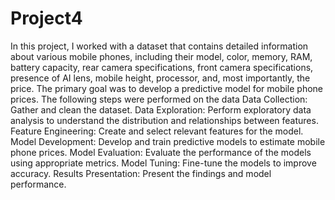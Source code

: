 # Project4
In this project, I worked with a dataset that contains detailed information about various mobile phones, including their model, color, memory, RAM, battery capacity, rear camera specifications, front camera specifications, presence of AI lens, mobile height, processor, and, most importantly, the price. The primary goal was to develop a predictive model for mobile phone prices.
The following steps were performed on the data
Data Collection: Gather and clean the dataset.
Data Exploration: Perform exploratory data analysis to understand the distribution and relationships between features.
Feature Engineering: Create and select relevant features for the model.
Model Development: Develop and train predictive models to estimate mobile phone prices.
Model Evaluation: Evaluate the performance of the models using appropriate metrics.
Model Tuning: Fine-tune the models to improve accuracy.
Results Presentation: Present the findings and model performance.
